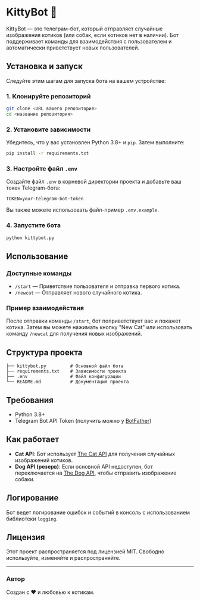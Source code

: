 # KittyBot 🐾

KittyBot — это телеграм-бот, который отправляет случайные изображения котиков (или собак, если котиков нет в наличии). Бот поддерживает команды для взаимодействия с пользователем и автоматически приветствует новых пользователей.

## Установка и запуск

Следуйте этим шагам для запуска бота на вашем устройстве:

### 1. Клонируйте репозиторий
```bash
git clone <URL вашего репозитория>
cd <название репозитория>
```

### 2. Установите зависимости
Убедитесь, что у вас установлен Python 3.8+ и `pip`. Затем выполните:
```bash
pip install -r requirements.txt
```

### 3. Настройте файл `.env`
Создайте файл `.env` в корневой директории проекта и добавьте ваш токен Telegram-бота:
```dotenv
TOKEN=your-telegram-bot-token
```
Вы также можете использовать файл-пример `.env.example`.

### 4. Запустите бота
```bash
python kittybot.py
```

## Использование

### Доступные команды
- `/start` — Приветствие пользователя и отправка первого котика.
- `/newcat` — Отправляет нового случайного котика.

### Пример взаимодействия
После отправки команды `/start`, бот поприветствует вас и покажет котика. Затем вы можете нажимать кнопку "New Cat" или использовать команду `/newcat` для получения новых изображений.

## Структура проекта
```plaintext
├── kittybot.py         # Основной файл бота
├── requirements.txt    # Зависимости проекта
├── .env                # Файл конфигурации
└── README.md           # Документация проекта
```

## Требования
- Python 3.8+
- Telegram Bot API Token (получить можно у [BotFather](https://t.me/botfather))

## Как работает
- **Cat API**: Бот использует [The Cat API](https://thecatapi.com/) для получения случайных изображений котиков.
- **Dog API (резерв)**: Если основной API недоступен, бот переключается на [The Dog API](https://thedogapi.com/), чтобы отправить изображение собаки.

## Логирование
Бот ведет логирование ошибок и событий в консоль с использованием библиотеки `logging`.

## Лицензия
Этот проект распространяется под лицензией MIT. Свободно используйте, изменяйте и распространяйте.

---

### Автор
Создан с ❤️ и любовью к котикам.